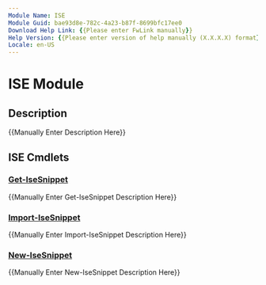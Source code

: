 ```yaml
---
Module Name: ISE
Module Guid: bae93d8e-782c-4a23-b87f-8699bfc17ee0
Download Help Link: {{Please enter FwLink manually}}
Help Version: {{Please enter version of help manually (X.X.X.X) format}}
Locale: en-US
---
```


# ISE Module
## Description
{{Manually Enter Description Here}}

## ISE Cmdlets
### [Get-IseSnippet](Get-IseSnippet.md)
{{Manually Enter Get-IseSnippet Description Here}}

### [Import-IseSnippet](Import-IseSnippet.md)
{{Manually Enter Import-IseSnippet Description Here}}

### [New-IseSnippet](New-IseSnippet.md)
{{Manually Enter New-IseSnippet Description Here}}

